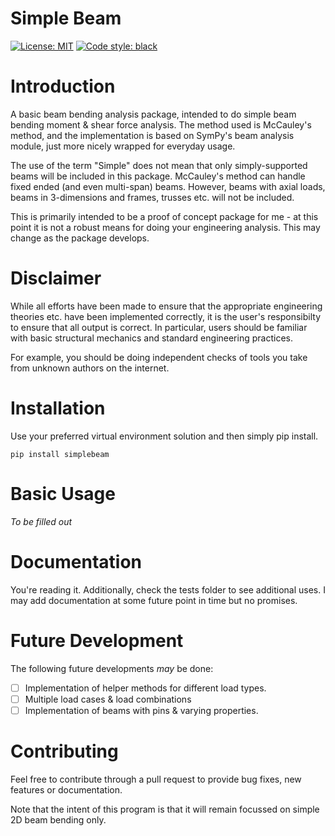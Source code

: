 # Simple Beam

[![License: MIT](https://img.shields.io/badge/License-MIT-blue.svg)](https://opensource.org/licenses/MIT)
[![Code style: black](https://img.shields.io/badge/code%20style-black-000000.svg)](https://github.com/psf/black)

# Introduction
A basic beam bending analysis package, intended to do simple beam bending moment & shear force analysis. The method used is McCauley's method, and the implementation is based on SymPy's beam analysis module, just more nicely wrapped for everyday usage.

The use of the term "Simple" does not mean that only simply-supported beams will be included in this package. McCauley's method can handle fixed ended (and even multi-span)
 beams. However, beams with axial loads, beams in 3-dimensions and frames, trusses etc. will not be included.

This is primarily intended to be a proof of concept package for me - at this point it is not a robust means for doing your engineering analysis. This may change as the package develops.

# Disclaimer
While all efforts have been made to ensure that the appropriate engineering theories etc. have been implemented correctly, it is the user's responsibilty to ensure that all output is correct. In particular, users should be familiar with basic structural mechanics and standard engineering practices.

For example, you should be doing independent checks of tools you take from unknown authors on the internet.

# Installation

Use your preferred virtual environment solution and then simply pip install.

```pip install simplebeam```

# Basic Usage
*To be filled out*

# Documentation
You're reading it. Additionally, check the tests folder to see additional uses. I may add documentation at some future point in time but no promises. 

# Future Development
The following future developments *may* be done:

- [ ] Implementation of helper methods for different load types.
- [ ] Multiple load cases & load combinations
- [ ] Implementation of beams with pins & varying properties.

# Contributing
Feel free to contribute through a pull request to provide bug fixes, new features or documentation.

Note that the intent of this program is that it will remain focussed on simple 2D beam bending only.